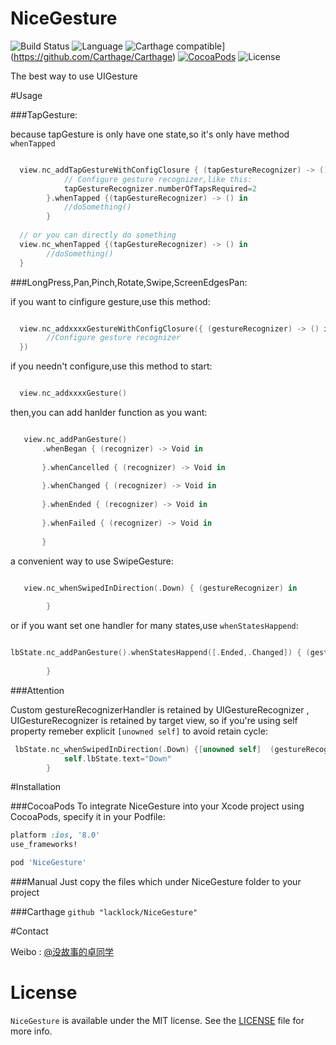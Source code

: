 # NiceGesture
![Build Status](https://travis-ci.org/lacklock/NiceGesture.svg?branch=master)
![Language](https://img.shields.io/badge/language-Swift%202.2-orange.svg)
![Carthage compatible](https://img.shields.io/badge/Carthage-compatible-4BC51D.svg?style=flat)](https://github.com/Carthage/Carthage)
[![CocoaPods](https://img.shields.io/cocoapods/v/NiceGesture.svg?style=flat)](http://cocoadocs.org/docsets/NiceGesture/)
![License](https://img.shields.io/github/license/mashape/apistatus.svg)

The best way to use UIGesture


#Usage

###TapGesture:

because tapGesture is only have one state,so it's only have method <code>whenTapped</code>

```swift

  view.nc_addTapGestureWithConfigClosure { (tapGestureRecognizer) -> () in
            // Configure gesture recognizer,like this:
            tapGestureRecognizer.numberOfTapsRequired=2
        }.whenTapped {(tapGestureRecognizer) -> () in
            //doSomething()
        }
        
  // or you can directly do something 
  view.nc_whenTapped {(tapGestureRecognizer) -> () in
        //doSomething()
  }

```

###LongPress,Pan,Pinch,Rotate,Swipe,ScreenEdgesPan:

if you want to cinfigure gesture,use this method:

```swift

  view.nc_addxxxxGestureWithConfigClosure({ (gestureRecognizer) -> () in
        //Configure gesture recognizer
  })

```
if you needn't configure,use this method to start:

```swift

  view.nc_addxxxxGesture()

```

then,you can add hanlder function as you want:


```swift

   view.nc_addPanGesture()
       .whenBegan { (recognizer) -> Void in
            
       }.whenCancelled { (recognizer) -> Void in
            
       }.whenChanged { (recognizer) -> Void in
            
       }.whenEnded { (recognizer) -> Void in
            
       }.whenFailed { (recognizer) -> Void in
            
       }

```

a convenient way to use SwipeGesture: 


```swift

   view.nc_whenSwipedInDirection(.Down) { (gestureRecognizer) in
            
        }

```

or if you want set one handler for many states,use <code>whenStatesHappend</code>:

```swift

lbState.nc_addPanGesture().whenStatesHappend([.Ended,.Changed]) { (gestureRecognizer) -> Void in
            
        }

```

###Attention

Custom gestureRecognizerHandler is retained by UIGestureRecognizer , UIGestureRecognizer is retained by target view, so if you're using self property remeber  explicit <code>[unowned self]</code> to avoid retain cycle:

```swift
 lbState.nc_whenSwipedInDirection(.Down) {[unowned self]  (gestureRecognizer) in
            self.lbState.text="Down"
        }

```
#Installation

###CocoaPods
To integrate NiceGesture into your Xcode project using CocoaPods, specify it in your Podfile:
``` ruby
platform :ios, '8.0'
use_frameworks!

pod 'NiceGesture'
```
###Manual
Just copy the files which under NiceGesture folder to your project

###Carthage
<code>github "lacklock/NiceGesture"</code>

#Contact

Weibo : [@没故事的卓同学](http://weibo.com/1926303682)

# License

`NiceGesture` is available under the MIT license. See the [LICENSE](./LICENSE) file for more info.